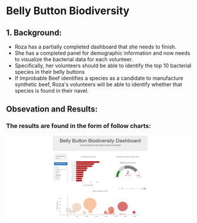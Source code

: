# Belly Button Biodiversity
## 1. Background:
* Roza has a partially completed dashboard that she needs to finish. 
* She has a completed panel for demographic information and now needs to visualize the bacterial data for each volunteer. 
* Specifically, her volunteers should be able to identify the top 10 bacterial species in their belly buttons
* If Improbable Beef identifies a species as a candidate to manufacture synthetic beef, Roza's volunteers will be able to identify whether that species is 
  found in their navel. 

## Obsevation and Results:
### The results are found in the form of follow charts:
![](https://github.com/Spandanson/Plotly_-_Belly_Button_Biodiversity/blob/master/images/All%20charts.png)
